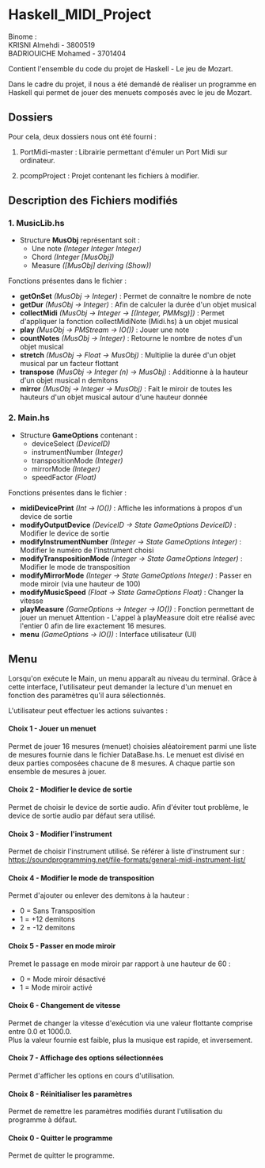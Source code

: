 # Haskell_MIDI_Project

Binome :<br/>
KRISNI Almehdi - 3800519<br/>
BADRIOUICHE Mohamed - 3701404

Contient l'ensemble du code du projet de Haskell - Le jeu de Mozart.

Dans le cadre du projet, il nous a été demandé de réaliser un programme en Haskell qui permet de jouer des menuets composés avec le jeu de Mozart. 

## Dossiers
Pour cela, deux dossiers nous ont été fourni : 

1) PortMidi-master : Librairie permettant d'émuler un Port Midi sur ordinateur.

2) pcompProject : Projet contenant les fichiers à modifier.

## Description des Fichiers modifiés

### 1. MusicLib.hs

- Structure **MusObj** représentant soit : 
    - Une note *(Integer Integer Integer)*
    - Chord *(Integer [MusObj])*
    - Measure *([MusObj] deriving (Show))* 

Fonctions présentes dans le fichier :
- **getOnSet** *(MusObj -> Integer)* : Permet de connaitre le nombre de note
- **getDur** *(MusObj -> Integer)* : Afin de calculer la durée d'un objet musical
- **collectMidi** *(MusObj -> Integer -> [(Integer, PMMsg)])* : Permet d'appliquer la fonction collectMidiNote (Midi.hs) à un objet musical
- **play** *(MusObj -> PMStream -> IO())* : Jouer une note
- **countNotes** *(MusObj -> Integer)* : Retourne le nombre de notes d'un objet musical
- **stretch** *(MusObj -> Float -> MusObj)* : Multiplie la durée d'un objet musical par un facteur flottant
- **transpose** *(MusObj -> Integer (n) -> MusObj)* : Additionne à la hauteur d'un objet musical n demitons
- **mirror** *(MusObj -> Integer -> MusObj)* : Fait le miroir de toutes les hauteurs d'un objet musical autour d'une hauteur donnée

### 2. Main.hs

- Structure **GameOptions** contenant : 
    - deviceSelect *(DeviceID)* 
    - instrumentNumber *(Integer)*
    - transpositionMode *(Integer)*
    - mirrorMode *(Integer)*
    - speedFactor *(Float)* 

Fonctions présentes dans le fichier :
- **midiDevicePrint** *(Int -> IO())* : Affiche les informations à propos d'un device de sortie
- **modifyOutputDevice** *(DeviceID -> State GameOptions DeviceID)* : Modifier le device de sortie
- **modifyInstrumentNumber** *(Integer -> State GameOptions Integer)* : Modifier le numéro de l'instrument choisi
- **modifyTranspositionMode** *(Integer -> State GameOptions Integer)* : Modifier le mode de transposition
- **modifyMirrorMode** *(Integer -> State GameOptions Integer)* : Passer en mode miroir (via une hauteur de 100) 
- **modifyMusicSpeed** *(Float -> State GameOptions Float)* : Changer la vitesse
- **playMeasure** *(GameOptions -> Integer -> IO())* : Fonction permettant de jouer un menuet 
Attention - L'appel à playMeasure doit etre réalisé avec l'entier 0 afin de lire exactement 16 mesures.
- **menu** *(GameOptions -> IO())* : Interface utilisateur (UI)

## Menu

Lorsqu'on exécute le Main, un menu apparaît au niveau du terminal. Grâce à cette interface, l'utilisateur peut demander la lecture d'un menuet en fonction des paramètres qu'il aura sélectionnés.

L'utilisateur peut effectuer les actions suivantes : 

#### Choix 1 - Jouer un menuet 

Permet de jouer 16 mesures (menuet) choisies aléatoirement parmi une liste de mesures fournie dans le fichier DataBase.hs.
Le menuet est divisé en deux parties composées chacune de 8 mesures. A chaque partie son ensemble de mesures à jouer.

#### Choix 2 - Modifier le device de sortie 

Permet de choisir le device de sortie audio. Afin d'éviter tout problème, le device de sortie audio par défaut sera utilisé.

#### Choix 3 - Modifier l'instrument

Permet de choisir l'instrument utilisé.
Se référer à liste d'instrument sur :
<br/>https://soundprogramming.net/file-formats/general-midi-instrument-list/

#### Choix 4 - Modifier le mode de transposition 

Permet d'ajouter ou enlever des demitons à la hauteur :
- 0 = Sans Transposition
- 1 = +12 demitons
- 2 = -12 demitons

#### Choix 5 - Passer en mode miroir

Premet le passage en mode miroir par rapport à une hauteur de 60 :
- 0 = Mode miroir désactivé
- 1 = Mode miroir activé 

#### Choix 6 - Changement de vitesse

Permet de changer la vitesse d'exécution via une valeur flottante comprise entre 0.0 et 1000.0. 
<br/>Plus la valeur fournie est faible, plus la musique est rapide, et inversement.

#### Choix 7 - Affichage des options sélectionnées

Permet d'afficher les options en cours d'utilisation.

#### Choix 8 - Réinitialiser les paramètres

Permet de remettre les paramètres modifiés durant l'utilisation du programme à défaut.

#### Choix 0 - Quitter le programme

Permet de quitter le programme.